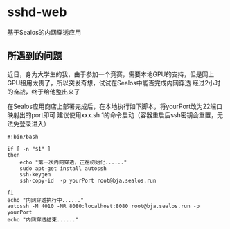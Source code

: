 # sshd-web
基于Sealos的内网穿透应用

## 所遇到的问题
近日，身为大学生的我，由于参加一个竞赛，需要本地GPU的支持，但是网上GPU租用太贵了，所以突发奇想，试试在Sealos中能否完成内网穿透
经过2小时的奋战，终于给他整出来了


在Sealos应用商店上部署完成后，在本地执行如下脚本，将yourPort改为22端口映射出的port即可
建议使用xxx.sh 1的命令启动（容器重启后ssh密钥会重置，无法免登录进入）
~~~
#!bin/bash

if [ -n "$1" ]
then
    echo "第一次内网穿透，正在初始化......"
    sudo apt-get install autossh
    ssh-keygen
    ssh-copy-id  -p yourPort root@bja.sealos.run

fi
echo "内网穿透执行中......"
autossh -M 4010 -NR 8080:localhost:8080 root@bja.sealos.run -p yourPort
echo "内网穿透结束......"
~~~
